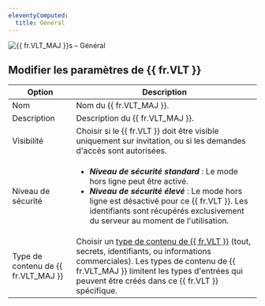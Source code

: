 ```yaml
---
eleventyComputed:
  title: Général
---
```

![{{ fr.VLT_MAJ }}s – Général](https://cdnweb.devolutions.net/docs/docs_en_server_ServerOp6074.png)

## Modifier les paramètres de {{ fr.VLT }}
| Option         | Description                                                                                             |
|----------------|---------------------------------------------------------------------------------------------------------|
| Nom            | Nom du {{ fr.VLT_MAJ }}.                                                                                |
| Description    | Description du {{ fr.VLT_MAJ }}.                                                                         |
| Visibilité     | Choisir si le {{ fr.VLT }} doit être visible uniquement sur invitation, ou si les demandes d'accès sont autorisées. |
| Niveau de sécurité | <ul><li>***Niveau de sécurité standard*** : Le mode hors ligne peut être activé.</li><li>***Niveau de sécurité élevé*** : Le mode hors ligne est désactivé pour ce {{ fr.VLT }}. Les identifiants sont récupérés exclusivement du serveur au moment de l'utilisation.</li></ul> |
| Type de contenu de {{ fr.VLT_MAJ }} | Choisir un [type de contenu de {{ fr.VLT }}](/server/web-interface/customization/vault-types/) (tout, secrets, identifiants, ou informations commerciales). Les types de contenu de {{ fr.VLT_MAJ }} limitent les types d'entrées qui peuvent être créés dans ce {{ fr.VLT }} spécifique. |
